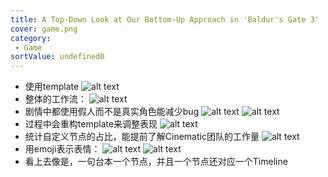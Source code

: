 ```yaml
---
title: A Top-Down Look at Our Bottom-Up Approach in 'Baldur's Gate 3'
cover: game.png
category:
 - Game
sortValue: undefined0
---
```


- 使用template
![alt text](image-2.png)
- 整体的工作流：
![alt text](image-3.png)
- 剧情中都使用假人而不是真实角色能减少bug
![alt text](image-6.png)
![alt text](image-7.png)
- 过程中会重构template来调整表现
![alt text](image-5.png)
- 统计自定义节点的占比，能提前了解Cinematic团队的工作量
![alt text](image-8.png)
- 用emoji表示表情：
![alt text](image-9.png)
![alt text](image-10.png)
- 看上去像是，一句台本一个节点，并且一个节点还对应一个Timeline
